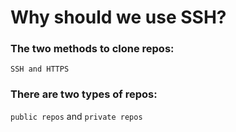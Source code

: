 # Why should we use SSH?

### The two methods to clone repos: 
` SSH and HTTPS `
### There are two types of repos:
 `public repos` and `private repos`


